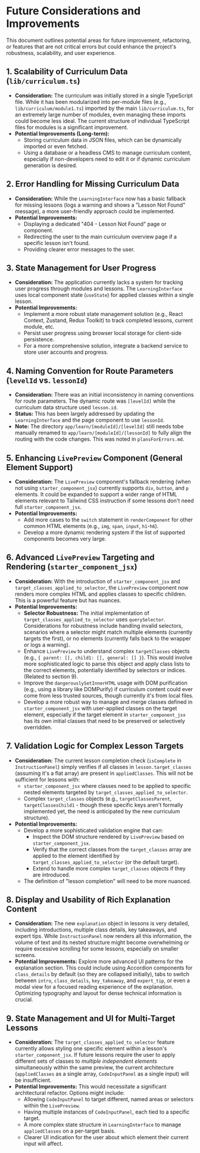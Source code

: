 # Future Considerations and Improvements

This document outlines potential areas for future improvement, refactoring, or features that are not critical errors but could enhance the project's robustness, scalability, and user experience.

## 1. Scalability of Curriculum Data (`lib/curriculum.ts`)

*   **Consideration:** The curriculum was initially stored in a single TypeScript file. While it has been modularized into per-module files (e.g., `lib/curriculum/module1.ts`) imported by the main `lib/curriculum.ts`, for an extremely large number of modules, even managing these imports could become less ideal. The current structure of individual TypeScript files for modules is a significant improvement.
*   **Potential Improvements (Long-term):**
    *   Storing curriculum data in JSON files, which can be dynamically imported or even fetched.
    *   Using a database or a headless CMS to manage curriculum content, especially if non-developers need to edit it or if dynamic curriculum generation is desired.

## 2. Error Handling for Missing Curriculum Data

*   **Consideration:** While the `LearningInterface` now has a basic fallback for missing lessons (logs a warning and shows a "Lesson Not Found" message), a more user-friendly approach could be implemented.
*   **Potential Improvements:**
    *   Displaying a dedicated "404 - Lesson Not Found" page or component.
    *   Redirecting the user to the main curriculum overview page if a specific lesson isn't found.
    *   Providing clearer error messages to the user.

## 3. State Management for User Progress

*   **Consideration:** The application currently lacks a system for tracking user progress through modules and lessons. The `LearningInterface` uses local component state (`useState`) for applied classes within a single lesson.
*   **Potential Improvements:**
    *   Implement a more robust state management solution (e.g., React Context, Zustand, Redux Toolkit) to track completed lessons, current module, etc.
    *   Persist user progress using browser local storage for client-side persistence.
    *   For a more comprehensive solution, integrate a backend service to store user accounts and progress.

## 4. Naming Convention for Route Parameters (`levelId` vs. `lessonId`)

*   **Consideration:** There was an initial inconsistency in naming conventions for route parameters. The dynamic route was `[levelId]` while the curriculum data structure used `lesson.id`.
*   **Status:** This has been largely addressed by updating the `LearningInterface` and the page component to use `lessonId`.
*   **Note:** The directory `app/learn/[moduleId]/[levelId]` still needs tobe manually renamed to `app/learn/[moduleId]/[lessonId]` to fully align the routing with the code changes. This was noted in `plansForErrors.md`.

## 5. Enhancing `LivePreview` Component (General Element Support)

*   **Consideration:** The `LivePreview` component's fallback rendering (when not using `starter_component_jsx`) currently supports `div`, `button`, and `p` elements. It could be expanded to support a wider range of HTML elements relevant to Tailwind CSS instruction if some lessons don't need full `starter_component_jsx`.
*   **Potential Improvements:**
    *   Add more cases to the `switch` statement in `renderComponent` for other common HTML elements (e.g., `img`, `span`, `input`, `h1`-`h6`).
    *   Develop a more dynamic rendering system if the list of supported components becomes very large.

## 6. Advanced `LivePreview` Targeting and Rendering (`starter_component_jsx`)

*   **Consideration:** With the introduction of `starter_component_jsx` and `target_classes_applied_to_selector`, the `LivePreview` component now renders more complex HTML and applies classes to specific children. This is a powerful feature but has nuances.
*   **Potential Improvements:**
    *   **Selector Robustness:** The initial implementation of `target_classes_applied_to_selector` uses `querySelector`. Considerations for robustness include handling invalid selectors, scenarios where a selector might match multiple elements (currently targets the first), or no elements (currently falls back to the wrapper or logs a warning).
    *   Enhance `LivePreview` to understand complex `targetClasses` objects (e.g., `{ parent: [], child1: [], general: [] }`). This would involve more sophisticated logic to parse this object and apply class lists to the correct elements, potentially identified by selectors or indices. (Related to section 9).
    *   Improve the `dangerouslySetInnerHTML` usage with DOM purification (e.g., using a library like DOMPurify) if curriculum content could ever come from less trusted sources, though currently it's from local files.
    *   Develop a more robust way to manage and merge classes defined in `starter_component_jsx` with user-applied classes on the target element, especially if the target element in `starter_component_jsx` has its own initial classes that need to be preserved or selectively overridden.

## 7. Validation Logic for Complex Lesson Targets

*   **Consideration:** The current lesson completion check (`isComplete` in `InstructionPanel`) simply verifies if all classes in `lesson.target_classes` (assuming it's a flat array) are present in `appliedClasses`. This will not be sufficient for lessons with:
    *   `starter_component_jsx` where classes need to be applied to specific nested elements targeted by `target_classes_applied_to_selector`.
    *   Complex `target_classes` objects (e.g., `targetClassesParent`, `targetClassesChild1` - though these specific keys aren't formally implemented yet, the need is anticipated by the new curriculum structure).
*   **Potential Improvements:**
    *   Develop a more sophisticated validation engine that can:
        *   Inspect the DOM structure rendered by `LivePreview` based on `starter_component_jsx`.
        *   Verify that the correct classes from the `target_classes` array are applied to the element identified by `target_classes_applied_to_selector` (or the default target).
        *   Extend to handle more complex `target_classes` objects if they are introduced.
    *   The definition of "lesson completion" will need to be more nuanced.

## 8. Display and Usability of Rich Explanation Content

*   **Consideration:** The new `explanation` object in lessons is very detailed, including introductions, multiple class details, key takeaways, and expert tips. While `InstructionPanel` now renders all this information, the volume of text and its nested structure might become overwhelming or require excessive scrolling for some lessons, especially on smaller screens.
*   **Potential Improvements:** Explore more advanced UI patterns for the explanation section. This could include using Accordion components for `class_details` by default (so they are collapsed initially), tabs to switch between `intro`, `class_details`, `key_takeaway`, and `expert_tip`, or even a modal view for a focused reading experience of the explanation. Optimizing typography and layout for dense technical information is crucial.

## 9. State Management and UI for Multi-Target Lessons

*   **Consideration:** The `target_classes_applied_to_selector` feature currently allows styling one specific element within a lesson's `starter_component_jsx`. If future lessons require the user to apply different sets of classes to *multiple independent elements* simultaneously within the same preview, the current architecture (`appliedClasses` as a single array, `CodeInputPanel` as a single input) will be insufficient.
*   **Potential Improvements:** This would necessitate a significant architectural refactor. Options might include:
    *   Allowing `CodeInputPanel` to target different, named areas or selectors within the `LivePreview`.
    *   Having multiple instances of `CodeInputPanel`, each tied to a specific target.
    *   A more complex state structure in `LearningInterface` to manage `appliedClasses` on a per-target basis.
    *   Clearer UI indication for the user about which element their current input will affect.
